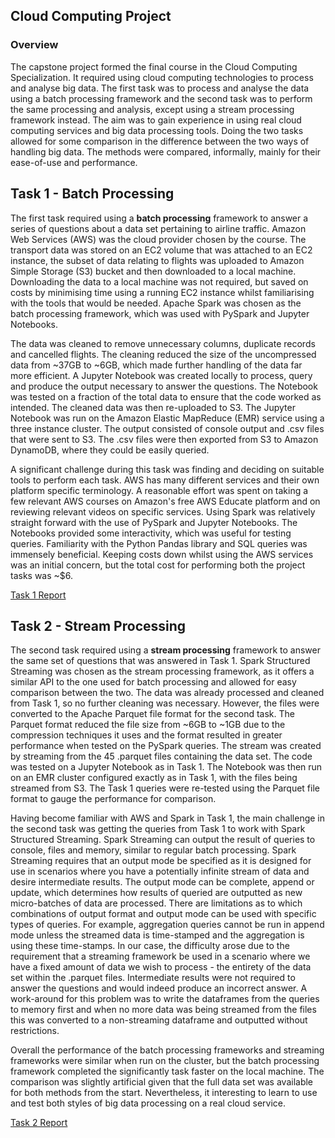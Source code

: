 ## Cloud Computing Project

### Overview

The capstone project formed the final course in the Cloud Computing Specialization. It required using cloud computing technologies to process and analyse big data. The first task was to process and analyse the data using a batch processing framework and the second task was to perform the same processing and analysis, except using a stream processing framework instead. The aim was to gain experience in using real cloud computing services and big data processing tools. Doing the two tasks allowed for some comparison in the difference between the two ways of handling big data. The methods were compared, informally, mainly for their ease-of-use and performance.

## Task 1 - Batch Processing

The first task required using a **batch processing** framework to answer a series of questions about a data set pertaining to airline traffic. Amazon Web Services (AWS) was the cloud provider chosen by the course. The transport data was stored on an EC2 volume that was attached to an EC2 instance, the subset of data relating to flights was uploaded to Amazon Simple Storage (S3) bucket and then downloaded to a local machine. Downloading the data to a local machine was not required, but saved on costs by minimising time using a running EC2 instance whilst familiarising with the tools that would be needed. Apache Spark was chosen as the batch processing framework, which was used with PySpark and Jupyter Notebooks.

The data was cleaned to remove unnecessary columns, duplicate records and cancelled flights. The cleaning reduced the size of the uncompressed data from ~37GB to ~6GB, which made further handling of the data far more efficient. A Jupyter Notebook was created locally to process, query and produce the output necessary to answer the questions. The Notebook was tested on a fraction of the total data to ensure that the code worked as intended. The cleaned data was then re-uploaded to S3. The Jupyter Notebook was run on the Amazon Elastic MapReduce (EMR) service using a three instance cluster. The output consisted of console output and .csv files that were sent to S3. The .csv files were then exported from S3 to Amazon DynamoDB, where they could be easily queried.

A significant challenge during this task was finding and deciding on suitable tools to perform each task. AWS has many different services and their own platform specific terminology. A reasonable effort was spent on taking a few relevant AWS courses on Amazon's free AWS Educate platform and on reviewing relevant videos on specific services. Using Spark was relatively straight forward with the use of PySpark and Jupyter Notebooks. The Notebooks provided some interactivity, which was useful for testing queries. Familiarity with the Python Pandas library and SQL queries was immensely beneficial. Keeping costs down whilst using the AWS services was an initial concern, but the total cost for performing both the project tasks was ~$6.

[Task 1 Report](Cloud%20Computing%20Capstone%20Task%201.pdf)

## Task 2 - Stream Processing

The second task required using a **stream processing** framework to answer the same set of questions that was answered in Task 1. Spark Structured Streaming was chosen as the stream processing framework, as it offers a similar API to the one used for batch processing and allowed for easy comparison between the two. The data was already processed and cleaned from Task 1, so no further cleaning was necessary. However, the files were converted to the Apache Parquet file format for the second task. The Parquet format reduced the file size from ~6GB to ~1GB due to the compression techniques it uses and the format resulted in greater performance when tested on the PySpark queries. The stream was created by streaming from the 45 .parquet files containing the data set. The code was tested on a Jupyter Notebook as in Task 1. The Notebook was then run on an EMR cluster configured exactly as in Task 1, with the files being streamed from S3. The Task 1 queries were re-tested using the Parquet file format to gauge the performance for comparison.

Having become familiar with AWS and Spark in Task 1, the main challenge in the second task was getting the queries from Task 1 to work with Spark Structured Streaming. Spark Streaming can output the result of queries to console, files and memory, similar to regular batch processing. Spark Streaming requires that an output mode be specified as it is designed for use in scenarios where you have a potentially infinite stream of data and desire intermediate results. The output mode can be complete, append or update, which determines how results of queried are outputted as new micro-batches of data are processed. There are limitations as to which combinations of output format and output mode can be used with specific types of queries. For example, aggregation queries cannot be run in append mode unless the streamed data is time-stamped and the aggregation is using these time-stamps. In our case, the difficulty arose due to the requirement that a streaming framework be used in a scenario where we have a fixed amount of data we wish to process - the entirety of the data set within the .parquet files. Intermediate results were not required to answer the questions and would indeed produce an incorrect answer. A work-around for this problem was to write the dataframes from the queries to memory first and when no more data was being streamed from the files this was converted to a non-streaming dataframe and outputted without restrictions.

Overall the performance of the batch processing frameworks and streaming frameworks were similar when run on the cluster, but the batch processing framework completed the significantly task faster on the local machine. The comparison was slightly artificial given that the full data set was available for both methods from the start. Nevertheless, it interesting to learn to use and test both styles of big data processing on a real cloud service.

[Task 2 Report](Cloud%20Computing%20Capstone%20Task%202.pdf)
